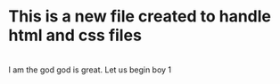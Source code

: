 # This is a new file created to handle html and css files
<br>
I am the god god is great.
Let us begin boy 1